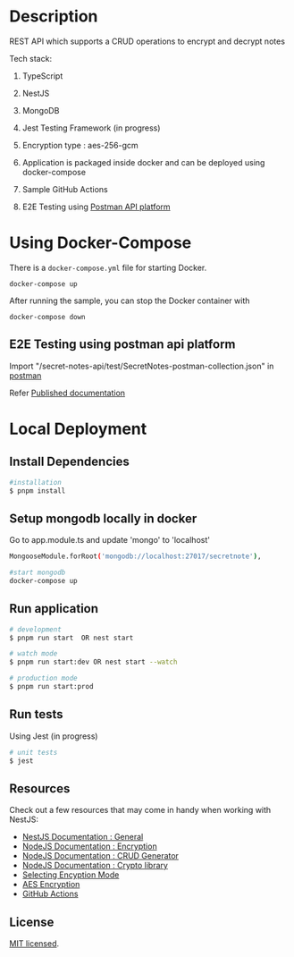 
# Description

REST API which supports a CRUD operations to encrypt and decrypt notes

Tech stack:

1. TypeScript

2. NestJS

3. MongoDB

4. Jest Testing Framework (in progress)

5. Encryption type : aes-256-gcm

6. Application is packaged inside docker and can be deployed using docker-compose

7. Sample GitHub Actions

8. E2E Testing using [Postman API platform](https://learning.postman.com/docs/getting-started/installation/installation-and-updates/)

# Using Docker-Compose

There is a `docker-compose.yml` file for starting Docker.

`docker-compose up`

After running the sample, you can stop the Docker container with

`docker-compose down`

## E2E Testing using postman api platform

Import "/secret-notes-api/test/SecretNotes-postman-collection.json" in [postman](https://www.postman.com/)

Refer [Published documentation](https://documenter.getpostman.com/view/24107635/2sAXxV59ZP)


# Local Deployment

## Install Dependencies

```bash
#installation
$ pnpm install
```

## Setup mongodb locally in docker

Go to app.module.ts and update 'mongo' to 'localhost'

```bash
MongooseModule.forRoot('mongodb://localhost:27017/secretnote'),

#start mongodb 
docker-compose up
```

## Run application
```bash
# development
$ pnpm run start  OR nest start

# watch mode
$ pnpm run start:dev OR nest start --watch

# production mode
$ pnpm run start:prod
```

## Run tests

Using Jest (in progress)

```bash
# unit tests
$ jest 
```

## Resources

Check out a few resources that may come in handy when working with NestJS:

- [NestJS Documentation : General](https://docs.nestjs.com)
- [NodeJS Documentation : Encryption](https://docs.nestjs.com/security/encryption-and-hashing)
- [NodeJS Documentation : CRUD Generator](https://docs.nestjs.com/recipes/crud-generator)
- [NodeJS Documentation : Crypto library](https://nodejs.org/api/crypto.html)
- [Selecting Encyption Mode](https://isuruka.medium.com/selecting-the-best-aes-block-cipher-mode-aes-gcm-vs-aes-cbc-ee3ebae173c)
- [AES Encryption](https://nordlayer.com/blog/aes-encryption/)
- [GitHub Actions](https://docs.github.com/en/actions/about-github-actions/understanding-github-actions)


## License

[MIT licensed](https://github.com/nestjs/nest/blob/master/LICENSE).
